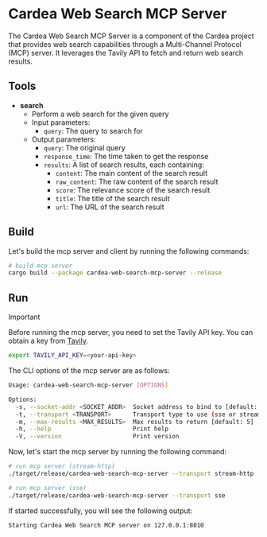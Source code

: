 # Cardea Web Search MCP Server

The Cardea Web Search MCP Server is a component of the Cardea project that provides web search capabilities through a Multi-Channel Protocol (MCP) server. It leverages the Tavily API to fetch and return web search results.

## Tools

- **search**
  - Perform a web search for the given query
  - Input parameters:
    - `query`: The query to search for
  - Output parameters:
    - `query`: The original query
    - `response_time`: The time taken to get the response
    - `results`: A list of search results, each containing:
      - `content`: The main content of the search result
      - `raw_content`: The raw content of the search result
      - `score`: The relevance score of the search result
      - `title`: The title of the search result
      - `url`: The URL of the search result

## Build

Let's build the mcp server and client by running the following commands:

```bash
# build mcp server
cargo build --package cardea-web-search-mcp-server --release
```

## Run

> [!IMPORTANT]
>
> Before running the mcp server, you need to set the Tavily API key. You can obtain a key from [Tavily](https://app.tavily.com/).
>
> ```bash
> export TAVILY_API_KEY=<your-api-key>
> ```

The CLI options of the mcp server are as follows:

```bash
Usage: cardea-web-search-mcp-server [OPTIONS]

Options:
  -s, --socket-addr <SOCKET_ADDR>  Socket address to bind to [default: 127.0.0.1:8010]
  -t, --transport <TRANSPORT>      Transport type to use (sse or stream-http) [default: stream-http] [possible values: sse, stream-http]
  -m, --max-results <MAX_RESULTS>  Max results to return [default: 5]
  -h, --help                       Print help
  -V, --version                    Print version
```

Now, let's start the mcp server by running the following command:

```bash
# run mcp server (stream-http)
./target/release/cardea-web-search-mcp-server --transport stream-http

# run mcp server (sse)
./target/release/cardea-web-search-mcp-server --transport sse
```

If started successfully, you will see the following output:

```bash
Starting Cardea Web Search MCP server on 127.0.0.1:8010
```
